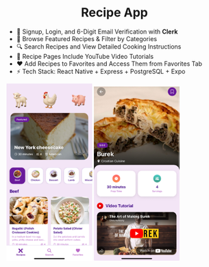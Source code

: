 <h1 align="center"> Recipe App</h1>

- 🔐 Signup, Login, and 6-Digit Email Verification with **Clerk**
- 🍳 Browse Featured Recipes & Filter by Categories
- 🔍 Search Recipes and View Detailed Cooking Instructions
- 🎥 Recipe Pages Include YouTube Video Tutorials
- ❤️ Add Recipes to Favorites and Access Them from Favorites Tab
- ⚡ Tech Stack: React Native + Express + PostgreSQL + Expo
<img src="mobile/assets/images/IMG_0999.jpeg" alt="Logo" width="200"/>
<img src="mobile/assets/images/IMG_1002.jpeg" alt="Logo" width="200"/>

